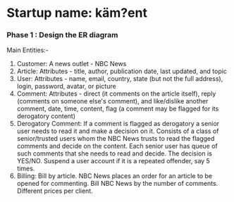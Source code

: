 # Startup name: käm?ent

### Phase 1 : Design the ER diagram
Main Entities:-
1. Customer: A news outlet - NBC News
2. Article: Attributes - title, author, publication date, last updated, and topic
3. User: Attributes - name, email, country, state (but not the full address), login, password, avatar, or picture
4. Comment: Attributes - direct (it comments on the article itself), reply (comments on someone else's comment), and like/dislike another comment, date, time, content, flag (a comment may be flagged for its derogatory content)
5. Derogatory Comment: If a comment is flagged as derogatory a senior user needs to read it and make a decision on it. Consists of a class of senior/trusted users whom the NBC News trusts to read the flagged comments and decide on the content. Each senior user has queue of such comments that she needs to read and decide. The decision is YES/NO. Suspend a user account if it is a repeated offender, say 5 times.
6. Billing: Bill by article. NBC News places an order for an article to be opened for commenting. Bill NBC News by the number of comments. Different prices per client.
